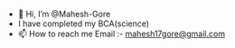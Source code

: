 - 👋 Hi, I’m @Mahesh-Gore
-    I have completed my BCA(science)
- 📫 How to reach me Email :- mahesh17gore@gmail.com 

<!---
Mahesh-Gore/Mahesh-Gore is a ✨ special ✨ repository because its `README.md` (this file) appears on your GitHub profile.
You can click the Preview link to take a look at your changes.
--->
